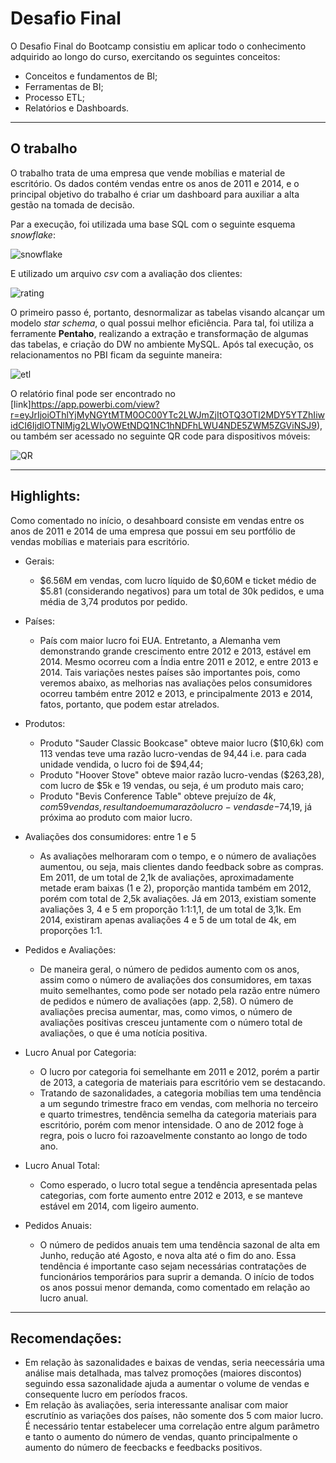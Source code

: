 # Desafio Final

O Desafio Final do Bootcamp consistiu em aplicar todo o conhecimento adquirido ao longo do curso, exercitando os seguintes conceitos:
- Conceitos e fundamentos de BI;
- Ferramentas de BI;
- Processo ETL;
- Relatórios e Dashboards.

----

## O trabalho

O trabalho trata de uma empresa que vende mobílias e material de escritório. Os dados contém vendas entre os anos de 2011 e 2014, e o principal objetivo do trabalho é criar um dashboard para auxiliar a alta gestão na tomada de decisão.

Par a execução, foi utilizada uma base SQL com o seguinte esquema *snowflake*:

![snowflake](https://user-images.githubusercontent.com/63553829/92404035-09d25380-f109-11ea-86cd-3757aacf09c2.png)

E utilizado um arquivo *csv* com a avaliação dos clientes:

![rating](https://user-images.githubusercontent.com/63553829/92404218-6766a000-f109-11ea-9a7b-d1898655a61e.png)

O primeiro passo é, portanto, desnormalizar as tabelas visando alcançar um modelo *star schema*, o qual possui melhor eficiência. Para tal, foi utiliza a ferramente **Pentaho**, realizando a extração e transformação de algumas das tabelas, e criação do DW no ambiente MySQL. Após tal execução, os relacionamentos no PBI ficam da seguinte maneira:

![etl](https://user-images.githubusercontent.com/63553829/95862162-dd79aa80-0d38-11eb-97b8-8447268812dc.png)

O relatório final pode ser encontrado no [link]https://app.powerbi.com/view?r=eyJrIjoiOThlYjMyNGYtMTM0OC00YTc2LWJmZjItOTQ3OTI2MDY5YTZhIiwidCI6IjdlOTNlMjg2LWIyOWEtNDQ1NC1hNDFhLWU4NDE5ZWM5ZGViNSJ9), ou também ser acessado no seguinte QR code para dispositivos móveis:

![QR](https://user-images.githubusercontent.com/63553829/95868059-3993fd00-0d40-11eb-99de-172bac8d3180.jpg)

----

## Highlights:

Como comentado no início, o desahboard consiste em vendas entre os anos de 2011 e 2014 de uma empresa que possui em seu portfólio de vendas mobílias e materiais para escritório.

- Gerais:
  - $6.56M em vendas, com lucro líquido de $0,60M e ticket médio de $5.81 (considerando negativos) para um total de 30k pedidos, e uma média de 3,74 produtos por pedido.
  
- Países:
  - País com maior lucro foi EUA. Entretanto, a Alemanha vem demonstrando grande crescimento entre 2012 e 2013, estável em 2014. Mesmo ocorreu com a Índia entre 2011 e 2012, e entre 2013 e 2014. Tais variações nestes países são importantes pois, como veremos abaixo, as melhorias nas avaliações pelos consumidores ocorreu também entre 2012 e 2013, e principalmente 2013 e 2014, fatos, portanto, que podem estar atrelados.

- Produtos:
  - Produto "Sauder Classic Bookcase" obteve maior lucro ($10,6k) com 113 vendas teve uma razão lucro-vendas de 94,44  i.e. para cada unidade vendida, o lucro foi de $94,44;
  - Produto "Hoover Stove" obteve maior razão lucro-vendas ($263,28), com lucro de $5k e 19 vendas, ou seja, é um produto mais caro;
  - Produto "Bevis Conference Table" obteve prejuízo de $4k, com 59 vendas, resultando em uma razão lucro-vendas de -$74,19, já próxima ao produto com maior lucro.
  
- Avaliações dos consumidores: entre 1 e 5
  - As avaliações melhoraram com o tempo, e o número de avaliações aumentou, ou seja, mais clientes dando feedback sobre as compras. Em 2011, de um total de 2,1k de avaliações, aproximadamente metade eram baixas (1 e 2), proporção mantida também em 2012, porém com total de 2,5k avaliações. Já em 2013, existiam somente avaliações 3, 4 e 5 em proporção 1:1:1,1, de um total de 3,1k. Em 2014, existiram apenas avaliações 4 e 5 de um total de 4k, em proporções 1:1.

- Pedidos e Avaliações:
  - De maneira geral, o número de pedidos aumento com os anos, assim como o número de avaliações dos consumidores, em taxas muito semelhantes, como pode ser notado pela razão entre número de pedidos e número de avaliações (app. 2,58). O número de avaliações precisa aumentar, mas, como vimos, o número de avaliações positivas cresceu juntamente com o número total de avaliações, o que é uma notícia positiva.

- Lucro Anual por Categoria:
  - O lucro por categoria foi semelhante em 2011 e 2012, porém a partir de 2013, a categoria de materiais para escritório vem se destacando.
  - Tratando de sazonalidades, a categoria mobílias tem uma tendência a um segundo trimestre fraco em vendas, com melhoria no terceiro e quarto trimestres, tendência semelha da categoria materiais para escritório, porém com menor intensidade. O ano de 2012 foge à regra, pois o lucro foi razoavelmente constanto ao longo de todo ano.

- Lucro Anual Total:
  - Como esperado, o lucro total segue a tendência apresentada pelas categorias, com forte aumento entre 2012 e 2013, e se manteve estável em 2014, com ligeiro aumento.
  
- Pedidos Anuais:
  - O número de pedidos anuais tem uma tendência sazonal de alta em Junho, redução até Agosto, e nova alta até o fim do ano. Essa tendência é importante caso sejam necessárias contratações de funcionários temporários para suprir a demanda. O início de todos os anos possui menor demanda, como comentado em relação ao lucro anual.

----

## Recomendações:

- Em relação às sazonalidades e baixas de vendas, seria neecessária uma análise mais detalhada, mas talvez promoções (maiores discontos) seguindo essa sazonalidade ajuda a aumentar o volume de vendas e consequente lucro em períodos fracos.
- Em relação às avaliações, seria interessante analisar com maior escrutínio as variações dos países, não somente dos 5 com maior lucro. É necessário tentar estabelecer uma correlação entre algum parâmetro e tanto o aumento do número de vendas, quanto principalmente o aumento do número de feecbacks e feedbacks positivos.
